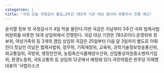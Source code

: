 ```yaml
---
categories: j
title: "국회 오늘 국정감사 돌입…3주간 783개 기관 대상 법사위·외통위서 진통 예고"
---
```

윤석열 정부 첫 국정감사가 4일 막을 올린다.이번 국감은 이날부터 3주간 국회 법제사법위원회를 비롯한 14개 상임위에서 진행된다. 국감 대상 기관은 783곳이다.운영위와 정보위, 여성가족위 등 3개의 겸임 상임위 국감은 25일부터 다음 달 3일까지 별도로 이뤄진다.첫날인 이날은 법제사법위, 정무위, 기획재정위, 교육위, 과학기술정보방송통신위, 외교통일위, 국방위, 행정안전위, 농림축산식품해양수산위, 산업통상자원중소벤처기업위, 환경노동위, 국토교통위 등 상임위 12곳에서 예정돼 있다.국민의힘은 민주당 이재명 대표의 &#39;사법리스크